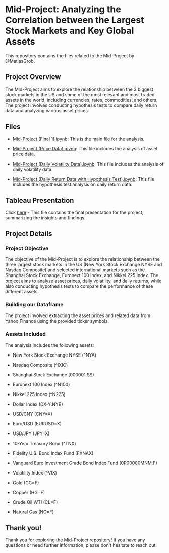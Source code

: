 # Mid-Project: Analyzing the Correlation between the Largest Stock Markets and Key Global Assets

This repository contains the files related to the Mid-Project by @MatiasGrob.

## Project Overview

The Mid-Project aims to explore the relationship between the 3 biggest stock markets in the US and some of the most relevant and most traded assets in the world, including currencies, rates, commodities, and others. The project involves conducting hypothesis tests to compare daily return data and analyzing various asset prices.

## Files

- [Mid-Project (Final 1).ipynb](./Mid-Project%20(Final%201).ipynb): This is the main file for the analysis.

- [Mid-Project (Price Data).ipynb](./Mid-Project%20(Price%20Data).ipynb): This file includes the analysis of asset price data.

- [Mid-Project (Daily Volatility Data).ipynb](./Mid-Project%20(Daily%20Volatility%20Data).ipynb): This file includes the analysis of daily volatility data.

- [Mid-Project (Daily Return Data with Hypothesis Test).ipynb](./Mid-Project%20(Daily%20Return%20Data%20with%20Hypothesis%20Test).ipynb): This file includes the hypothesis test analysis on daily return data.

## Tableau Presentation

Click [here](https://public.tableau.com/app/profile/mat.as.grob/viz/MidProjectFinal_16729364906160/Story1?publish=yes) - This file contains the final presentation for the project, summarizing the insights and findings.


## Project Details

### Project Objective

The objective of the Mid-Project is to explore the relationship between the three largest stock markets in the US (New York Stock Exchange NYSE and Nasdaq Composite) and selected international markets such as the Shanghai Stock Exchange, Euronext 100 Index, and Nikkei 225 Index. The project aims to analyze asset prices, daily volatility, and daily returns, while also conducting hypothesis tests to compare the performance of these different assets.
### Building our Dataframe

The project involved extracting the asset prices and related data from Yahoo Finance using the provided ticker symbols.

### Assets Included

The analysis includes the following assets:

- New York Stock Exchange NYSE (^NYA)
- Nasdaq Composite (^IXIC)
- Shanghai Stock Exchange (000001.SS)
- Euronext 100 Index (^N100)
- Nikkei 225 Index (^N225)

- Dollar Index (DX-Y.NYB)
- USD/CNY (CNY=X)
- Euro/USD (EURUSD=X)
- USD/JPY (JPY=X)

- 10-Year Treasury Bond (^TNX)
- Fidelity U.S. Bond Index Fund (FXNAX)
- Vanguard Euro Investment Grade Bond Index Fund (0P00000MNM.F)

- Volatility Index (^VIX)

- Gold (GC=F)
- Copper (HG=F)
- Crude Oil WTI (CL=F)
- Natural Gas (NG=F)

## Thank you!

Thank you for exploring the Mid-Project repository! If you have any questions or need further information, please don't hesitate to reach out.
